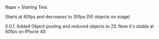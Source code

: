 Nape + Starling Test.

Starts at 60fps and decreases to 30fps (50 objects on stage)

0.0.1. Added Object pooling and reduced objects to 25. Now it's stable at 60fps on iPhone 4S
